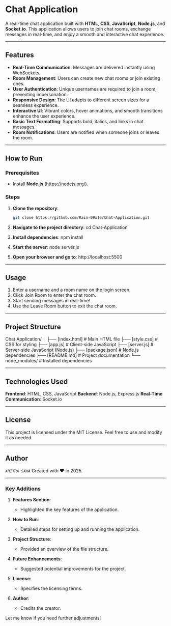 # Chat Application

A real-time chat application built with **HTML**, **CSS**, **JavaScript**, **Node.js**, and **Socket.io**. This application allows users to join chat rooms, exchange messages in real-time, and enjoy a smooth and interactive chat experience.

---

## Features

- **Real-Time Communication**: Messages are delivered instantly using WebSockets.
- **Room Management**: Users can create new chat rooms or join existing ones.
- **User Authentication**: Unique usernames are required to join a room, preventing impersonation.
- **Responsive Design**: The UI adapts to different screen sizes for a seamless experience.
- **Interactive UI**: Vibrant colors, hover animations, and smooth transitions enhance the user experience.
- **Basic Text Formatting**: Supports bold, italics, and links in chat messages.
- **Room Notifications**: Users are notified when someone joins or leaves the room.

---

## How to Run

### Prerequisites
- Install **Node.js** (https://nodejs.org/).

### Steps
1. **Clone the repository**:
   ```bash
   git clone https://github.com/Rain-09x16/Chat-Application.git

2. **Navigate to the project directory**:
   cd Chat-Application

3. **Install dependencies**:
   npm install

4. **Start the server**:
   node server.js

5. **Open your browser and go to**:
   http://localhost:5500

---

## Usage

1. Enter a username and a room name on the login screen.
2. Click Join Room to enter the chat room.
3. Start sending messages in real-time!
4. Use the Leave Room button to exit the chat room.

---

## Project Structure

Chat Application/
│
├── [index.html]    # Main HTML file
├── [style.css]     # CSS for styling
├── [app.js]        # Client-side JavaScript
├── [server.js]     # Server-side JavaScript (Node.js)
├── [package.json]  # Node.js dependencies
├── [README.md]     # Project documentation
└── node_modules/   # Installed dependencies

---

## Technologies Used

**Frontend**: HTML, CSS, JavaScript
**Backend**: Node.js, Express.js
**Real-Time Communication**: Socket.io

---

## License

This project is licensed under the MIT License. Feel free to use and modify it as needed.

---

## Author

*`ARITRA SAHA`*
Created with ❤️ in 2025.

---

### **Key Additions**
1. **Features Section**:
   - Highlighted the key features of the application.

2. **How to Run**:
   - Detailed steps for setting up and running the application.

3. **Project Structure**:
   - Provided an overview of the file structure.

4. **Future Enhancements**:
   - Suggested potential improvements for the project.

5. **License**: 
   - Specifies the licensing terms.

6. **Author**:
   - Credits the creator.

Let me know if you need further adjustments!

